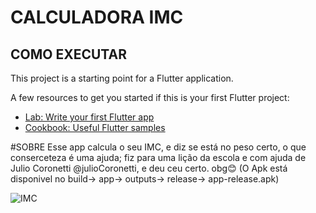 # CALCULADORA IMC

## COMO EXECUTAR
This project is a starting point for a Flutter application.

A few resources to get you started if this is your first Flutter project:

- [Lab: Write your first Flutter app](https://docs.flutter.dev/get-started/codelab)
- [Cookbook: Useful Flutter samples](https://docs.flutter.dev/cookbook)

#SOBRE
Esse app calcula o seu IMC, e diz se está no peso certo, o que conserceteza é uma ajuda; fiz para uma lição da escola e com ajuda de Julio Coronetti @julioCoronetti, e deu ceu certo. obg😊 
(O Apk está disponivel no build-> app-> outputs-> release-> app-release.apk)


![IMC](https://github.com/PietroMena/calculadoraIMC/assets/133895281/56e7f3bf-3367-4dca-8e49-c5084ebeec12)


